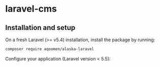 # laravel-cms
 
## Installation and setup

On a fresh Laravel (>= v5.4) installation, install the package by running:
```bash
composer require aqoomen/alaska-laravel
```

Configure your application (Laravel version < 5.5):
